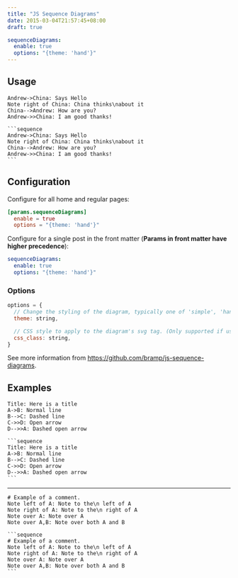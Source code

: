 ```yaml
---
title: "JS Sequence Diagrams"
date: 2015-03-04T21:57:45+08:00
draft: true

sequenceDiagrams: 
  enable: true
  options: "{theme: 'hand'}"
---
```


## Usage

```sequence
Andrew->China: Says Hello
Note right of China: China thinks\nabout it
China-->Andrew: How are you?
Andrew->>China: I am good thanks!
```

<!--more-->

    ```sequence
    Andrew->China: Says Hello
    Note right of China: China thinks\nabout it
    China-->Andrew: How are you?
    Andrew->>China: I am good thanks!
    ```

## Configuration

Configure for all home and regular pages:

```toml
[params.sequenceDiagrams]
  enable = true
  options = "{theme: 'hand'}"
```

Configure for a single post in the front matter (**Params in front matter have higher precedence**):

```yaml
sequenceDiagrams: 
  enable: true
  options: "{theme: 'hand'}"
```

### Options

```js
options = {
  // Change the styling of the diagram, typically one of 'simple', 'hand'. New themes can be registered with registerTheme(...).
  theme: string,

  // CSS style to apply to the diagram's svg tag. (Only supported if using snap.svg)
  css_class: string,
}
```

See more information from https://github.com/bramp/js-sequence-diagrams.

## Examples

```sequence
Title: Here is a title
A->B: Normal line
B-->C: Dashed line
C->>D: Open arrow
D-->>A: Dashed open arrow
```

    ```sequence
    Title: Here is a title
    A->B: Normal line
    B-->C: Dashed line
    C->>D: Open arrow
    D-->>A: Dashed open arrow
    ```

---

```sequence
# Example of a comment.
Note left of A: Note to the\n left of A
Note right of A: Note to the\n right of A
Note over A: Note over A
Note over A,B: Note over both A and B
```

    ```sequence
    # Example of a comment.
    Note left of A: Note to the\n left of A
    Note right of A: Note to the\n right of A
    Note over A: Note over A
    Note over A,B: Note over both A and B
    ```
